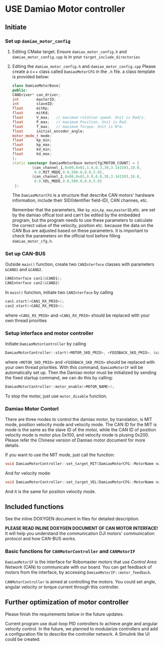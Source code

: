 # USE Damiao Motor controller

## Initiate

### Set up `damiao_motor_config`

1. Editing CMake target. Ensure `damiao_motor_config.h` and `damiao_motor_config.cpp` is in your `target_include_directories`
2. Editing the `damiao_motor_config.h` and `damiao_motor_config.cpp`
Please create a c++ class called `DamiaoMotorCFG` in the `.h` file.
a class template is provided below:
   ```c++
   class DamiaoMotorBase{
   public:
   CANDriver* can_driver;
   int        masterID;
   int        slaveID;
   float      mitKp;
   float      mitKd;
   float      V_max;   // maximum rotation speed. Unit is Rad/s.
   float      P_max;   // maximum Position. Unit is Rad.
   float      T_max;   // maximum Torque. Unit is N*m.
   float      initial_encoder_angle;
   motor_mode_t mode;
   float      kp_min;
   float      kp_max;
   float      kd_min;
   float      kd_max;
   };
   static constexpr DamiaoMotorBase motorCfg[MOTOR_COUNT] = {
            {can_channel_1,0x00,0x01,1.0,0.3,30,3.141593,10.0,
             0.0,MIT_MODE,0.0,500.0,0.0,5.0},
            {can_channel_2,0x00,0x01,0.0,0.0,30,3.141593,10.0,
             0.0,VEL_MODE,0.0,500.0,0.0,5.0}
    };
   ```
   The `DamiaoMotorCFG` is a structure that describe CAN motors' hardware information, include
   their SID(Identifier field-ID), CAN channes, etc.
   
   Remember that the parameters, like `kp_min`,`kp_max`,`masterID`,etc. are set by the damiao offical
   tool and can't be edited by the embedded program, but the program needs to use these parameters to calculate
   the correct value of the velocity, position etc. because the data on the CAN Bus are adjusted based on
   these parameters. It is important to check the parameters on the official tool before filling
   `damiao_motor_cfg.h`.
   
   
### Set up CAN-BUS
Outside `main()` function, create two `CANInterface` classes with parameters `&CAND1` and `&CAND2`.
   ```c++
   CANInterface can1(&CAND1);
   CANInterface can2(&CAND2)
   ```
   In `main()` function, initiate two `CANInterface` by calling
   ```c++
   can1.start(<CAN1_RX_PRIO>);
   can2.start(<CAN2_RX_PRIO>);
   ```
   where `<CAN1_RX_PRIO>` and `<CAN1_RX_PRIO>` should be replaced with your own thread priorities
### Setup interface and motor controller
   Initiate `DamiaoMotorController` by calling
   ```c++
   DamiaoMotorController::start(<MOTOR_SKD_PRIO>, <FEEDBACK_SKD_PRIO>, &can1, &can2);
   ```
   where `<MOTOR_SKD_PRIO>` and `<FEEDBACK_SKD_PRIO>` should be replaced with your own thread priorities.
   With this command, `DamiaoMotorIF` will be automatically set up. Then the Damiao motor must be initialized
   by sending the fixed startup command, we can do this by calling:
   ```c++
   DamiaoMotorController::motor_enable(<MOTOR_NAME>);
   ```
   To stop the motor, just use `motor_disable` function.
   ### Damiao Motor Contorl
   There are three modes to control the damiao motor, by translation, is MIT mode, position velocity mode and velocity mode.
   The CAN ID for the MIT is mode is the same as the slave ID of the motor, while the CAN ID of position velocity mode is motor
   plus 0x100, and velocity  mode is plusing 0x200. Please refer the Chinese version of Damiao motor document for more details.

   If you want to use the MIT mode, just call the function:
   ```c++
   void DamiaoMotorController::set_target_MIT(DamiaoMotorCFG::MotorName name,float pos,float vel,float torque)
   ```
   And for velocity mode:
   ```c++
   void DamiaoMotorController::set_target_VEL(DamiaoMotorCFG::MotorName name, float vel)
   ```
   And it is the same for position velocity mode.

   
   
## Included functions
See the inline DOXYGEN document in files for detailed description.

**PLEASE READ INLINE DOXYGEN DOCUMENT OF CAN MOTOR INTERFACE!**
It will help you understand the communication DJI motors' communication protocol and how CAN-BUS works.

### Basic functions for `CANMotorController` and `CANMotorIF`

`DamiaoMotorIF` is the interface for Robomaster motors that use *Control Area Network* (CAN) to communicate with our board.
You can get feedback of motors from the interface, by accessing `DamiaoMotorIF::motor_feedback`.

`CANMotorController` is aimed at controlling the motors. You could set angle, angular velocity or torque current through 
this controller. 




## Further optimization of motor controller
Please finish the requirements below in the future updates.

Current program use dual-loop PID controllers to achieve angle and angular velocity control. In the future, we planned to
modularize controllers and add a configuration file to describe the controller network. A Simulink like UI could be created.

